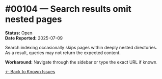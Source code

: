 # #00104 — Search results omit nested pages

**Status:** Open  
**Date Reported:** 2025-07-09  

Search indexing occasionally skips pages within deeply nested directories. As a result, queries may not return the expected content.

**Workaround**: Navigate through the sidebar or type the exact URL if known.

[← Back to Known Issues](../../index.md)
